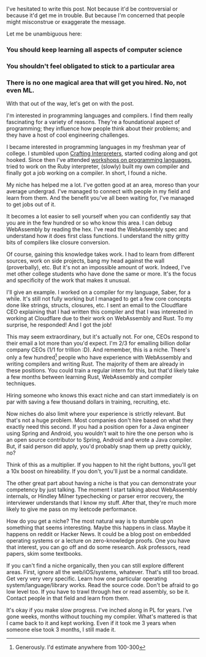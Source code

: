I've hesitated to write this post. Not because it'd be controversial
or because it'd get me in trouble. But because I'm concerned that
people might misconstrue or exaggerate the message.

Let me be unambiguous here:

### You should keep learning all aspects of computer science

### You shouldn't feel obligated to stick to a particular area

### There is no one magical area that will get you hired. No, not even ML.

With that out of the way, let's get on with the post.

I'm interested in programming languages and compilers. I find them
really fascinating for a variety of reasons. They're a foundational
aspect of programming; they influence how people think about their
problems; and they have a host of cool engineering challenges.

I became interested in programming languages in my freshman year of
college. I stumbled upon [Crafting
Interpreters](https://craftinginterpreters.com/), started coding along
and got hooked. Since then I've attended [workshops on programming
languages](https://school.racket-lang.org/), tried to work on the Ruby
interpreter, (slowly) built my own compiler and finally got a job
working on a compiler. In short, I found a niche.

My niche has helped me a lot. I've gotten good at an area, moreso than
your average undergrad. I've managed to connect with people in my
field and learn from them. And the benefit you've all been waiting
for, I've managed to get jobs out of it.

It becomes a lot easier to sell yourself when you can confidently say
that you are in the few hundred or so who know this area. I can debug
WebAssembly by reading the hex. I've read the WebAssembly spec and
understand how it does first class functions. I understand the nitty
gritty bits of compilers like closure conversion.

Of course, gaining this knowledge takes work. I had to learn from
different sources, work on side projects, bang my head against the
wall (proverbally), etc. But it's not an impossible amount of
work. Indeed, I've met other college students who have done the same
or more. It's the focus and specificity of the work that makes it
unusual.

I'll give an example. I worked on a compiler for my language, Saber,
for a while. It's still not fully working but I managed to get a few
core concepts done like strings, structs, closures, etc. I sent an
email to the Cloudflare CEO explaining that I had written this
compiler and that I was interested in working at Cloudflare due to
their work on WebAssembly and Rust. To my surprise, he responded! And
I got the job!

This may seem extraordinary, but it's actually not. For one, CEOs
respond to their email a lot more than you'd expect. I'm 2/3 for
emailing billion dollar company CEOs (1/1 for trillion :D). And
remember, this is a niche. There's only a few hundred[^1] people who
have experience with WebAssembly and writing compilers and writing
Rust. The majority of them are already in these positions. You could
train a regular intern for this, but that'd likely take a few months
between learning Rust, WebAssembly and compiler techniques.

Hiring someone who knows this exact niche and can start immediately is
on par with saving a few thousand dollars in training, recruiting,
etc.

[^1]: Generously. I'd estimate anywhere from 100-300

Now niches do also limit where your experience is strictly
relevant. But that's not a huge problem. Most companies don't hire
based on what they exactly need this second. If you had a position
open for a Java engineer using Spring and Android, you wouldn't wait
to hire the one person who is an open source contributor to Spring,
Android and wrote a Java compiler. But, if said person did apply,
you'd probably snap them up pretty quickly, no?

Think of this as a multiplier. If you happen to hit the right buttons,
you'll get a 10x boost on hireability. If you don't, you'll just be a
normal candidate.

The other great part about having a niche is that you can demonstrate
your competency by just talking. The moment I start talking about
WebAssembly internals, or Hindley Milner typechecking or parser error
recovery, the interviewer understands that I know my stuff. After
that, they're much more likely to give me pass on my leetcode
performance.

How do you get a niche? The most natural way is to stumble upon
something that seems interesting. Maybe this happens in class. Maybe
it happens on reddit or Hacker News. It could be a blog post on
embedded operating systems or a lecture on zero-knowledge proofs. One
you have that interest, you can go off and do some research. Ask
professors, read papers, skim some textbooks.

If you can't find a niche organically, then you can still explore
different areas. First, ignore all the web/iOS/systems,
whatever. That's still too broad. Get very very very specific. Learn
how one particular operating system/language/library works. Read the
source code. Don't be afraid to go low level too. If you have to trawl
through hex or read assembly, so be it. Contact people in that field
and learn from them.

It's okay if you make slow progress. I've inched along in PL for
years. I've gone weeks, months without touching my compiler. What's
mattered is that I came back to it and kept working. Even if it took
me 3 years when someone else took 3 months, I still made it.
